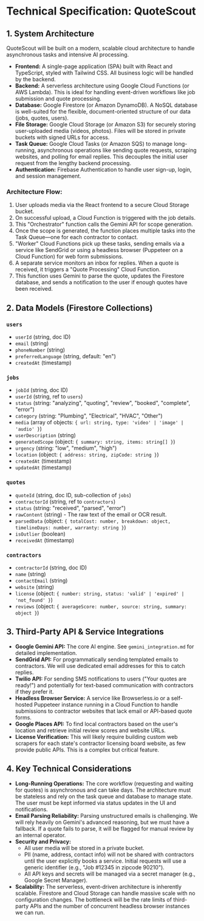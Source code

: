 # Technical Specification: QuoteScout

## 1. System Architecture

QuoteScout will be built on a modern, scalable cloud architecture to handle asynchronous tasks and intensive AI processing.

-   **Frontend:** A single-page application (SPA) built with React and TypeScript, styled with Tailwind CSS. All business logic will be handled by the backend.
-   **Backend:** A serverless architecture using Google Cloud Functions (or AWS Lambda). This is ideal for handling event-driven workflows like job submission and quote processing.
-   **Database:** Google Firestore (or Amazon DynamoDB). A NoSQL database is well-suited for the flexible, document-oriented structure of our data (jobs, quotes, users).
-   **File Storage:** Google Cloud Storage (or Amazon S3) for securely storing user-uploaded media (videos, photos). Files will be stored in private buckets with signed URLs for access.
-   **Task Queue:** Google Cloud Tasks (or Amazon SQS) to manage long-running, asynchronous operations like sending quote requests, scraping websites, and polling for email replies. This decouples the initial user request from the lengthy backend processing.
-   **Authentication:** Firebase Authentication to handle user sign-up, login, and session management.

### Architecture Flow:
1.  User uploads media via the React frontend to a secure Cloud Storage bucket.
2.  On successful upload, a Cloud Function is triggered with the job details.
3.  This "Orchestrator" function calls the Gemini API for scope generation.
4.  Once the scope is generated, the function places multiple tasks into the Task Queue—one for each contractor to contact.
5.  "Worker" Cloud Functions pick up these tasks, sending emails via a service like SendGrid or using a headless browser (Puppeteer on a Cloud Function) for web form submissions.
6.  A separate service monitors an inbox for replies. When a quote is received, it triggers a "Quote Processing" Cloud Function.
7.  This function uses Gemini to parse the quote, updates the Firestore database, and sends a notification to the user if enough quotes have been received.

## 2. Data Models (Firestore Collections)

### `users`
-   `userId` (string, doc ID)
-   `email` (string)
-   `phoneNumber` (string)
-   `preferredLanguage` (string, default: "en")
-   `createdAt` (timestamp)

### `jobs`
-   `jobId` (string, doc ID)
-   `userId` (string, ref to `users`)
-   `status` (string: "analyzing", "quoting", "review", "booked", "complete", "error")
-   `category` (string: "Plumbing", "Electrical", "HVAC", "Other")
-   `media` (array of objects: `{ url: string, type: 'video' | 'image' | 'audio' }`)
-   `userDescription` (string)
-   `generatedScope` (object: `{ summary: string, items: string[] }`)
-   `urgency` (string: "low", "medium", "high")
-   `location` (object: `{ address: string, zipCode: string }`)
-   `createdAt` (timestamp)
-   `updatedAt` (timestamp)

### `quotes`
-   `quoteId` (string, doc ID, sub-collection of `jobs`)
-   `contractorId` (string, ref to `contractors`)
-   `status` (string: "received", "parsed", "error")
-   `rawContent` (string) - The raw text of the email or OCR result.
-   `parsedData` (object: `{ totalCost: number, breakdown: object, timelineDays: number, warranty: string }`)
-   `isOutlier` (boolean)
-   `receivedAt` (timestamp)

### `contractors`
-   `contractorId` (string, doc ID)
-   `name` (string)
-   `contactEmail` (string)
-   `website` (string)
-   `license` (object: `{ number: string, status: 'valid' | 'expired' | 'not_found' }`)
-   `reviews` (object: `{ averageScore: number, source: string, summary: object }`)

## 3. Third-Party API & Service Integrations

-   **Google Gemini API:** The core AI engine. See `gemini_integration.md` for detailed implementation.
-   **SendGrid API:** For programmatically sending templated emails to contractors. We will use dedicated email addresses for this to catch replies.
-   **Twilio API:** For sending SMS notifications to users ("Your quotes are ready!") and potentially for text-based communication with contractors if they prefer it.
-   **Headless Browser Service:** A service like Browserless.io or a self-hosted Puppeteer instance running in a Cloud Function to handle submissions to contractor websites that lack email or API-based quote forms.
-   **Google Places API:** To find local contractors based on the user's location and retrieve initial review scores and website URLs.
-   **License Verification:** This will likely require building custom web scrapers for each state's contractor licensing board website, as few provide public APIs. This is a complex but critical feature.

## 4. Key Technical Considerations

-   **Long-Running Operations:** The core workflow (requesting and waiting for quotes) is asynchronous and can take days. The architecture must be stateless and rely on the task queue and database to manage state. The user must be kept informed via status updates in the UI and notifications.
-   **Email Parsing Reliability:** Parsing unstructured emails is challenging. We will rely heavily on Gemini's advanced reasoning, but we must have a fallback. If a quote fails to parse, it will be flagged for manual review by an internal operator.
-   **Security and Privacy:**
    -   All user media will be stored in a private bucket.
    -   PII (name, address, contact info) will not be shared with contractors until the user explicitly books a service. Initial requests will use a generic identifier (e.g., "Job #12345 in zipcode 90210").
    -   All API keys and secrets will be managed via a secret manager (e.g., Google Secret Manager).
-   **Scalability:** The serverless, event-driven architecture is inherently scalable. Firestore and Cloud Storage can handle massive scale with no configuration changes. The bottleneck will be the rate limits of third-party APIs and the number of concurrent headless browser instances we can run.